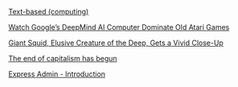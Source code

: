 <a href="https://en.wikipedia.org/wiki/Text-based_(computing)" target="_blank">Text-based (computing)</a>

<a href="http://observer.com/2015/01/watch-googles-deepmind-ai-computer-dominate-old-atari-games/" target="_blank">Watch Google’s DeepMind AI Computer Dominate Old Atari Games</a>

<a href="http://www.nytimes.com/2015/12/30/science/giant-squid-video-japan.html" target="_blank">Giant Squid, Elusive Creature of the Deep, Gets a Vivid Close-Up</a>

<a href="http://www.theguardian.com/books/2015/jul/17/postcapitalism-end-of-capitalism-begun" target="_blank">The end of capitalism has begun</a>

<a href="https://www.youtube.com/watch?v=1CdoCB96QNk" target="_blank">Express Admin - Introduction</a>
